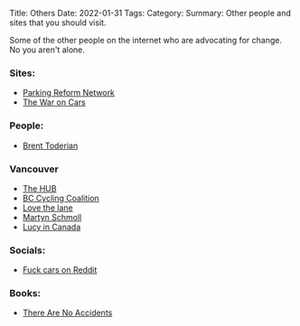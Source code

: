 Title: Others
Date: 2022-01-31
Tags: 
Category: 
Summary: Other people and sites that you should visit.

Some of the other people on the internet who are advocating for change. No you aren't alone.

### Sites:

* [Parking Reform Network](https://parkingreform.org/)
* [The War on Cars](https://thewaroncars.org/)

### People:

* [Brent Toderian](https://mastodon.social/@BrentToderian@mastodon.online)

### Vancouver
* [The HUB](https://bikehub.ca/)
* [BC Cycling Coalition](https://bccycling.ca/)
* [Love the lane](https://lovethelane.ca/)
* [Martyn Schmoll](https://twitter.com/martynschmoll)
* [Lucy in Canada](https://mastodon.social/@Lucyincanada@c.im)

### Socials:

* [Fuck cars on Reddit](https://www.reddit.com/r/fuckcars/)

### Books:

* [There Are No Accidents](https://www.simonandschuster.com/books/There-Are-No-Accidents/Jessie-Singer/9781982129668)